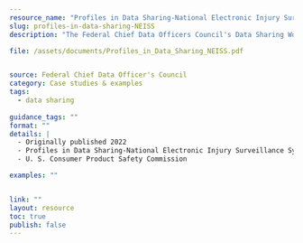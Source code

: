 ```yaml
---
resource_name: "Profiles in Data Sharing-National Electronic Injury Surveillance System"
slug: profiles-in-data-sharing-NEISS
description: "The Federal Chief Data Officers Council's Data Sharing Working Group highlights the success of the National Electronic Injury Surveillance System – All Injury Program (NEISS-AIP). The NEISS-AIP expands the U.S. Consumer Product Safety Commission National Electronic Injury Surveillance System (NEISS) from consumer-related injuries to include all types and causes of injuries, enabling the calculation of national estimates of injuries treated in emergency departments."

file: /assets/documents/Profiles_in_Data_Sharing_NEISS.pdf


source: Federal Chief Data Officer's Council
category: Case studies & examples
tags:
  - data sharing
 
guidance_tags: ""
format: ""
details: |
  - Originally published 2022
  - Profiles in Data Sharing-National Electronic Injury Surveillance System
  - U. S. Consumer Product Safety Commission

examples: ""


link: ""
layout: resource
toc: true
publish: false
---
```

